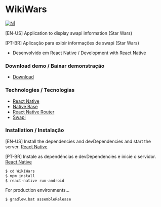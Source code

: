 # WikiWars

[![N|](https://avatars0.githubusercontent.com/u/30927368?s=40&v=4)](https://facebook.com/luizeduardo28)

[EN-US] Application to display swapi information (Star Wars)

[PT-BR] Aplicação para exibir informações de swapi (Star Wars)

  - Desenvolvido em React Native / Development with React Native

### Download demo / Baixar demonstração

* [Download](https://drive.google.com/file/d/1286ef2mxQ5MIxnviHX_8zPkBZkVAVXf4/view?usp=sharing) 

### Technologies / Tecnologias

* [React Native](https://facebook.github.io/react-native/) 
* [Native Base](https://nativebase.io) 
* [React Native Router](https://github.com/aksonov/react-native-router-flux)
* [Swapi](https://swapi.co/)

### Installation / Instalação

[EN-US] Install the dependencies and devDependencies and start the server. [React Native](https://facebook.github.io/react-native/docs/getting-started) 

[PT-BR] Instale as dependências e devDependencies e inicie o servidor. [React Native](https://facebook.github.io/react-native/docs/getting-started) 


```sh
$ cd WikiWars
$ npm install
$ react-native run-android
```

For production environments...

```sh
$ gradlew.bat assembleRelease
```
